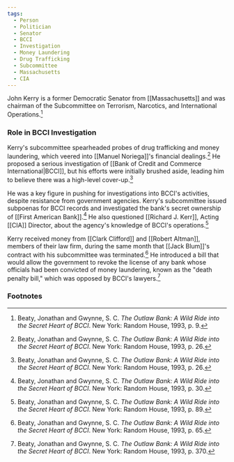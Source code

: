 ```yaml
---
tags:
  - Person
  - Politician
  - Senator
  - BCCI
  - Investigation
  - Money Laundering
  - Drug Trafficking
  - Subcommittee
  - Massachusetts
  - CIA
---
```

John Kerry is a former Democratic Senator from [[Massachusetts]] and was chairman of the Subcommittee on Terrorism, Narcotics, and International Operations.[^1]

### Role in BCCI Investigation

Kerry's subcommittee spearheaded probes of drug trafficking and money laundering, which veered into [[Manuel Noriega]]'s financial dealings.[^2] He proposed a serious investigation of [[Bank of Credit and Commerce International|BCCI]], but his efforts were initially brushed aside, leading him to believe there was a high-level cover-up.[^3]

He was a key figure in pushing for investigations into BCCI's activities, despite resistance from government agencies. Kerry's subcommittee issued subpoenas for BCCI records and investigated the bank's secret ownership of [[First American Bank]].[^4] He also questioned [[Richard J. Kerr]], Acting [[CIA]] Director, about the agency's knowledge of BCCI's operations.[^5]

Kerry received money from [[Clark Clifford]] and [[Robert Altman]], members of their law firm, during the same month that [[Jack Blum]]'s contract with his subcommittee was terminated.[^6] He introduced a bill that would allow the government to revoke the license of any bank whose officials had been convicted of money laundering, known as the "death penalty bill," which was opposed by BCCI's lawyers.[^7]

### Footnotes

[^1]: Beaty, Jonathan and Gwynne, S. C. *The Outlaw Bank: A Wild Ride into the Secret Heart of BCCI*. New York: Random House, 1993, p. 9.
[^2]: Beaty, Jonathan and Gwynne, S. C. *The Outlaw Bank: A Wild Ride into the Secret Heart of BCCI*. New York: Random House, 1993, p. 26.
[^3]: Beaty, Jonathan and Gwynne, S. C. *The Outlaw Bank: A Wild Ride into the Secret Heart of BCCI*. New York: Random House, 1993, p. 26.
[^4]: Beaty, Jonathan and Gwynne, S. C. *The Outlaw Bank: A Wild Ride into the Secret Heart of BCCI*. New York: Random House, 1993, p. 30.
[^5]: Beaty, Jonathan and Gwynne, S. C. *The Outlaw Bank: A Wild Ride into the Secret Heart of BCCI*. New York: Random House, 1993, p. 89.
[^6]: Beaty, Jonathan and Gwynne, S. C. *The Outlaw Bank: A Wild Ride into the Secret Heart of BCCI*. New York: Random House, 1993, p. 65.
[^7]: Beaty, Jonathan and Gwynne, S. C. *The Outlaw Bank: A Wild Ride into the Secret Heart of BCCI*. New York: Random House, 1993, p. 370.
